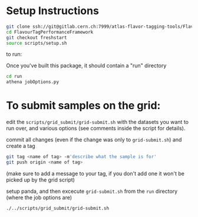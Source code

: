 Setup Instructions
==================

```sh
git clone ssh://git@gitlab.cern.ch:7999/atlas-flavor-tagging-tools/FlavourTagPerformanceFramework.git
cd FlavourTagPerformanceFramework
git checkout freshstart
source scripts/setup.sh
```

to run:

Once you've built this package, it should contain a "run" directory

```sh
cd run
athena jobOptions.py
```

To submit samples on the grid:
==============================

edit the `scripts/grid_submit/grid-submit.sh` with the datasets you want to run over, and various options (see comments inside the script for details).

commit all changes (even if the change was only to `grid-submit.sh`) and create a tag
```sh
git tag <name of tag> -m'describe what the sample is for'
git push origin <name of tag>
```

(make sure to add a message to your tag, if you don't add one it won't be picked up by the grid script)

setup panda, and then excecute `grid-submit.sh` from the `run` directory (where the job options are)

```sh
./../scripts/grid_submit/grid-submit.sh

```





